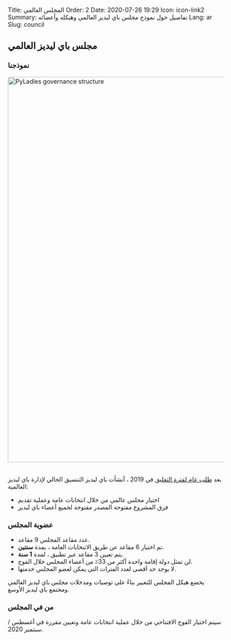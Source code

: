 Title: المجلس العالمي
Order: 2
Date: 2020-07-26 19:29
Icon: icon-link2
Summary: تفاصيل حول نموذج مجلس باي ليديز العالمي وهيكله وأعضائه
Lang: ar
Slug: council

## مجلس باي ليديز العالمي

### نموذجنا

<div class="float-center container">
  <img src="/images/council/ar_global_council.svg"
     alt="PyLadies governance structure" width="900px" />
</div>

<br>

بعد [طلب عام لفترة التعليق](https://github.com/pyladies/global-organizing/issues/11) في 2019 ، أنشأت باي ليديز التنسيق الحالي لإدارة باي ليديز العالمية:

- اختيار مجلس عالمي من خلال انتخابات عامة وعملية تقديم
- فرق المشروع مفتوحة المصدر مفتوحة لجميع أعضاء باي ليديز

### عضوية المجلس

- عدد مقاعد المجلس 9 مقاعد.
- تم اختيار 6 مقاعد عن طريق الانتخابات العامة ، بمدة **سنتين**.
- يتم تعيين 3 مقاعد عبر تطبيق ، لمدة **1 سنة**.
- لن تمثل دولة إقامة واحدة أكثر من 33٪ من أعضاء المجلس خلال الفوج.
- لا يوجد حد أقصى لعدد الفترات التي يمكن لعضو المجلس خدمتها.

يخضع هيكل المجلس للتغيير بناءً على توصيات ومدخلات مجلس باي ليديز العالمي ومجتمع باي ليديز الأوسع.

### من في المجلس

سيتم اختيار الفوج الافتتاحي من خلال عملية انتخابات عامة وتعيين مقررة في أغسطس / سبتمبر 2020.
